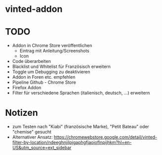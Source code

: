 # vinted-addon

# TODO
- Addon in Chrome Store veröffentlichen
  - Eintrag mit Anleitung/Screenshots
  - Icon
- Code überarbeiten
- Blacklist und Whitelist für Französisch erweitern
- Toggle um Debugging zu deaktivieren
- Addon in Foren etc. empfehlen
- Pipeline Github - Chrome Store
- Firefox Addon
- Filter für verschiedene Sprachen (italienisch, deutsch, ...) erweitern

# Notizen
- zum Testen nach "Kiabi" (französische Marke), "Petit Bateau" oder "chemise" gesucht
- Alternativer Ansatz: https://chromewebstore.google.com/detail/vinted-filter-by-location/ndeeghnjilpjgaphgfjaoioflnpijhkm?hl=en-US&utm_source=ext_sidebar